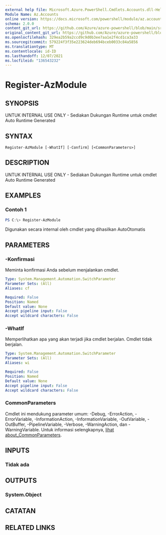 ```yaml
---
external help file: Microsoft.Azure.PowerShell.Cmdlets.Accounts.dll-Help.xml
Module Name: Az.Accounts
online version: https://docs.microsoft.com/powershell/module/az.accounts/register-azmodule
schema: 2.0.0
content_git_url: https://github.com/Azure/azure-powershell/blob/main/src/Accounts/Accounts/help/Register-AzModule.md
original_content_git_url: https://github.com/Azure/azure-powershell/blob/main/src/Accounts/Accounts/help/Register-AzModule.md
ms.openlocfilehash: 329ea2b59a2ccd9c9d0b3ee7aa1e2f4cd1ca3a33
ms.sourcegitcommit: 579224f3f35e223624deb694bceb0033c84a5856
ms.translationtype: MT
ms.contentlocale: id-ID
ms.lasthandoff: 12/07/2021
ms.locfileid: "136543232"
---
```

# Register-AzModule

## SYNOPSIS
UNTUK INTERNAL USE ONLY - Sediakan Dukungan Runtime untuk cmdlet Auto Runtime Generated

## SYNTAX

```
Register-AzModule [-WhatIf] [-Confirm] [<CommonParameters>]
```

## DESCRIPTION
UNTUK INTERNAL USE ONLY - Sediakan Dukungan Runtime untuk cmdlet Auto Runtime Generated

## EXAMPLES

### Contoh 1
```powershell
PS C:\> Register-AzModule
```

Digunakan secara internal oleh cmdlet yang dihasilkan AutoOtomatis

## PARAMETERS

### -Konfirmasi
Meminta konfirmasi Anda sebelum menjalankan cmdlet.

```yaml
Type: System.Management.Automation.SwitchParameter
Parameter Sets: (All)
Aliases: cf

Required: False
Position: Named
Default value: None
Accept pipeline input: False
Accept wildcard characters: False
```

### -WhatIf
Memperlihatkan apa yang akan terjadi jika cmdlet berjalan. Cmdlet tidak berjalan.

```yaml
Type: System.Management.Automation.SwitchParameter
Parameter Sets: (All)
Aliases: wi

Required: False
Position: Named
Default value: None
Accept pipeline input: False
Accept wildcard characters: False
```

### CommonParameters
Cmdlet ini mendukung parameter umum: -Debug, -ErrorAction, -ErrorVariable, -InformationAction, -InformationVariable, -OutVariable, -OutBuffer, -PipelineVariable, -Verbose, -WarningAction, dan -WarningVariable. Untuk informasi selengkapnya, [lihat about_CommonParameters](http://go.microsoft.com/fwlink/?LinkID=113216).

## INPUTS

### Tidak ada

## OUTPUTS

### System.Object
## CATATAN

## RELATED LINKS
